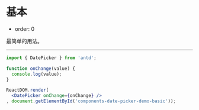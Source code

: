 # 基本

- order: 0

最简单的用法。

---

````jsx
import { DatePicker } from 'antd';

function onChange(value) {
  console.log(value);
}

ReactDOM.render(
  <DatePicker onChange={onChange} />
, document.getElementById('components-date-picker-demo-basic'));
````
